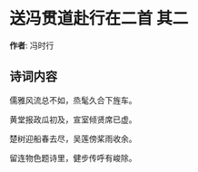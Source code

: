 # 送冯贯道赴行在二首  其二

**作者**: 冯时行

## 诗词内容

儒雅风流总不如，烝髦久合下旌车。

黄堂报政瓜初及，宣室倾贤席已虚。

楚树迎船春去尽，吴莲傍桨雨收余。

留连物色题诗里，健步传呼有峻除。

